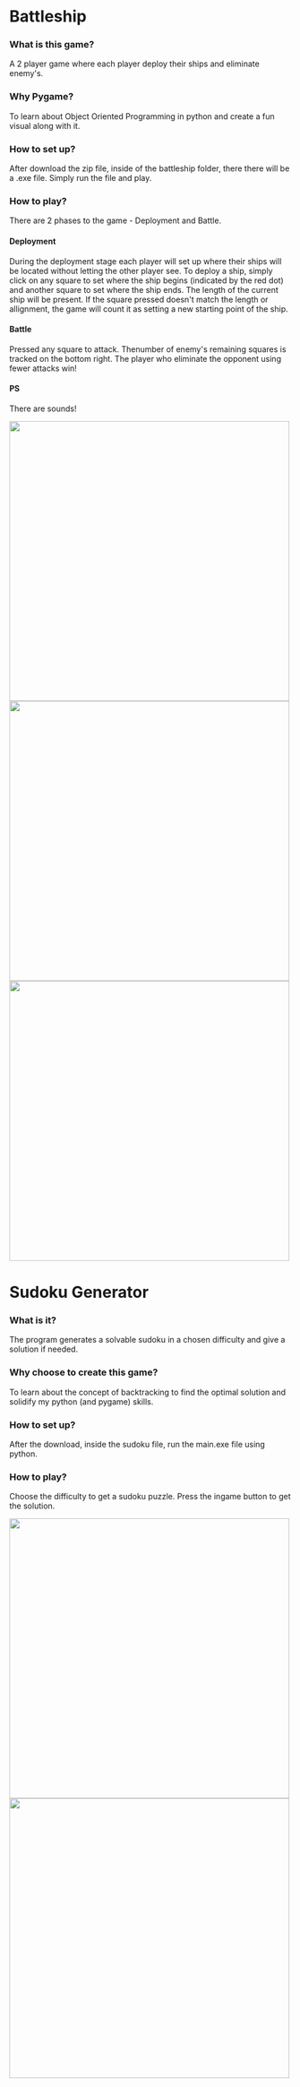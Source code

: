 # Battleship

### What is this game?
A 2 player game where each player deploy their ships and eliminate enemy's.

### Why Pygame?
To learn about Object Oriented Programming in python and create a fun visual along with it.

### How to set up?
After download the zip file, inside of the battleship folder, there there will be a .exe file. Simply run the file and play.

### How to play?
There are 2 phases to the game - Deployment and Battle.
#### Deployment
During the deployment stage each player will set up where their ships will be located without letting the other player see. To deploy a ship, simply click on any square
to set where the ship begins (indicated by the red dot) and another square to set where the ship ends. The length of the current ship will be present. If the square pressed doesn't match the length
or allignment, the game will count it as setting a new starting point of the ship.
#### Battle
Pressed any square to attack. Thenumber of enemy's remaining squares is tracked on the bottom right. The player who eliminate the opponent using fewer attacks win!
#### PS
There are sounds!

<img src="https://github.com/user-attachments/assets/6af46666-71ca-4934-ad33-4486a9bcc67d7" width="500"/>
<img src="https://github.com/user-attachments/assets/3b24ded5-6e0a-4764-82e8-7ac364e0f967" width="500"/>
<img src="https://github.com/user-attachments/assets/12228a13-62b4-4e9a-8528-bbd57fddb8f1" width="500"/>

# Sudoku Generator

### What is it?
The program generates a solvable sudoku in a chosen difficulty and give a solution if needed.

### Why choose to create this game?
To learn about the concept of backtracking to find the optimal solution and solidify my python (and pygame) skills.

### How to set up?
After the download, inside the sudoku file, run the main.exe file using python.

### How to play?
Choose the difficulty to get a sudoku puzzle. Press the ingame button to get the solution.

<img src="https://github.com/user-attachments/assets/38ac891e-4d83-4063-9423-be9e51e2f5b7" width="500"/>
<img src="https://github.com/user-attachments/assets/38703312-d76a-41b1-83d4-e5e0bfb8eed1" width="500"/>


